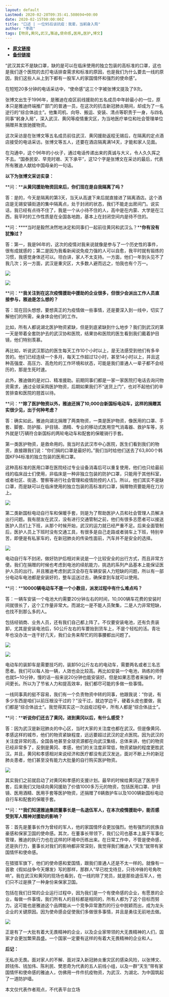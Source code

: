 ```yaml
---
layout: default
Lastmod: 2020-02-28T09:35:41.508694+00:00
date: 2020-02-15T00:00:00Z
title: "口述 | 一位95后谈抗疫：我辈，当躬身入局"
author: "李政"
tags: [物资,黄冈,武汉,雅迪,使命感,医用,医护,博文]
---
```


* [**原文链接**](http://mp.weixin.qq.com/s?__biz=MjM5NjQzMzcxNA==&mid=2652010536&idx=1&sn=16a011e2008c33cb78524e2aaec4baa4&chksm=bd0f82758a780b63baa9817523972b86222fb8e13a7a6960ea90d12fedd01addda03650a6b03#rd)
* [**备份链接**](http://archive.is/71Awi)


“武汉其实不是缺口罩，缺的是可以在临床使用的独立包装的高标准的口罩，这也是我们逐个医院的去打电话排查需求和标准的原因，也是我们为什么要去一线的原因，我们这些人从上到下都有一股军人的家国情怀和强烈的使命感”。

在短短20多分钟的电话采访中，“使命感”这三个字被张博文提及了9次。

张博文出生于1996年，是雅迪在疫区前线援助的五名成员中年龄最小的一位，原本只是雅迪终端推广部门的普通一员，在这次的抗击新冠肺炎期间，却成为了一名逆行的“综合体战士”。他集司机、向导、搬运、安装、清点等职责于一身，与四名同事“躬身入局”，深入武汉、黄冈等疫情重灾区，为当地医疗单位和社会管理单位捐赠并发放驰援物资。

这次采访是在张博文等五名成员前往武汉、黄冈援助返程无锡后，在隔离的定点酒店接受的电话采访。张博文等五人，还要在酒店隔离满14天，才能和家人见面。

在沟通中，这个96年的小伙子，通过电话传递出来的真诚与大义，令人久久挥之不去。“国泰民安、早克时艰、天下承平”，这12个字是张博文在采访的最后，代表所有雅迪人献给中国母亲的一句话。

**以下为张博文采访实录：**

**问：****从黄冈援助物资回来后，你们现在是自我隔离了吗？**

答：是的，今天是隔离的第3天，当天从高速下来后就直接进了隔离酒店。这个酒店是无锡安镇街道的集中隔离点，处于封闭的状态，我们不能走出房间门。说实话，我已经有点待不住了，我是一个从小待不住的人，高中是在内蒙、大学是在江西，我平时的工作性质是在全国各地跑，基本上在封闭空间内是待不住的。

**问：****当时是毅然决然地决定和同事们一起前往黄冈和武汉么？****你有没有犹豫过？**

答：第一，我是96年的，这次的疫情对我来说就像是参与了一个历史性的事件，很有成就感的；第二是因为我看新闻说免疫力强的人可以自愈，我平时就有锻炼的习惯，我感觉身体还可以。坦白讲，家人不太支持。一方面，他们一年到头见不了我几次；另一方面，武汉是重灾区，大多数人避而远之，怕我也有个万一。

![](/images/post/2207e645ac5c0491bebc6b9961a2d61a.jpg)

![](/images/post/0f37fd2b1b8c7031a6e1192986b57636.jpg)

**问：****我关注到在这次疫情援助中援助的企业很多，但很少会派出工作人员直接参与，雅迪是怎么想的？**

答：现在回头想想，要想真正的为疫情做一些事情，还是要深入到一线中，切实了解他们的所需，亲身体会他们的工作。

比如，所有人都说湖北医护物资紧缺，但是到底紧缺到什么地步？我们到武汉的第一天是带着全套防护去的武汉协和医院，结果协和医院的医生看到我们戴着护目镜，他们特别羡慕。

再比如，听说武汉那边的医生每天工作10个小时以上，是无法感受到他们有多辛苦的。他们已经连续一个多月，每天工作超过12小时，甚至14小时以上，并且这种高强度、高压力、高危险的工作环境和状态，可能是我们普通人一辈子都不会经历的，那是生死时速。

此外，雅迪做的是对口、精准援助。前期同事们都是一家一家医院打电话去询问物资需求，通过全球采购医护物资，后期如果我们不“送货上门”，也对不起他们的辛苦排查和医院的翘首以待。

**问：****除了医护物资以外，雅迪还捐了10,000台新国标电动车，这样的捐赠其实很少见，出于何种考虑？**

答：确实如此。雅迪向湖北捐赠了两类物资，一类是医护物资，像医用的口罩、手套、脚套、防护服、护目镜、酒精、专业的移动式医用空气消毒器、救护车等，另外就是1万辆符合新国标的两轮电动车和配套的保暖骑行手套。

第一类医护物资，是救命用的。我当时去武汉市中心医院，医生们看到我们的物资，直接跟我们说：“你们捐的口罩是最好的。”我们当时给他们送去了63,800个韩国KF94标准的独立包装的医用口罩。

这种高标准的医用口罩在医院经过专业设备消毒后可以重复使用，他们也只给最前线的临床战士们使用，非临床是一种非独立包装的防护口罩，只能用于其他科室，或者社区、街道、警察等进行社会管理和疫情防控的人们。所以，他们其实不是缺口罩，而是缺可以在临床使用的独立包装的高标准的口罩，捐赠物资要能用在刀刃上。

![](/images/post/681859bb4faf043d11fd638aa44b33f4.jpg)

第二类新国标电动自行车和保暖手套，则是为了帮助医护人员和社会管理人员解决出行问题。我有朋友在武汉，没有进行交通管制之前，他们有很多志愿者可以接送医护人员们上下班，从那个时候开始，武汉的运力就已经严重不足。后来全面管制后，医护人员上下班时没有交通工具，有很多是自己走路或者骑车上下班，特别辛苦，即便是有私家车的，在新冠肺炎的传染性面前，汽车并不是安全的选择。

![](/images/post/eca5abf37e8ef294d04009dc86cf4f52.jpg)

电动自行车不封闭，做好防护后相对来说是一个比较安全的出行方式，而且非常方便。我们在捐赠的时候也考虑到电池的续航能力，挑选的系列产品基本上能保证医护人员的出行。并且雅迪考虑到武汉会存在车辆安装人力短缺的问题，所以有一部分电动车电池都是安装好的，整车运送过去，确保拿到车就可以使用。

**问：****10000辆电动车不是一个小数目，派发过程中有什么难点吗？**

答：一辆车安装一个电池大约需要20分钟左右的时间，10,000辆车花费的安装时间就很长了，这个工作量非常大。而湖北一是不能人员聚集，二是人力非常短缺，也找不到那么多的人。

包括经销商、业务人员，还有我们自己都上阵了。不仅要安装电池，还有负责装卸，尤其是安装电池后，50公斤左右的车要抬到货车上，不是个轻松的活。青壮年也没办法一连干好几天，我们业务来帮忙的同事腰都出问题了。

![](/images/post/26b032de1470d7d4ce25710ff3349622.jpg)

![](/images/post/2423b49158cf0e2cb82cb81d57066b47.jpg)

电动车的装卸车是需要技巧的，装卸50公斤左右的电动车，需要两名或者三名志愿者。我们可以每人抬一辆，人效也会比较高。再比如安装一个电池，熟练的师傅也就5~10分钟，慢的话一般来说20分钟也能安装好。但是如果志愿者来操作，时间更长。所以为了节省人力和提高效率，我们都尽可能的多做一些事情。

一线同事真的挺不容易，我们有一个负责物资中转的同事，他跟我说：“你说，有多少东西是咱们以前压根没干过的？”没干过，就边学边干，硬着头皮也要做，我们都是“综合体战士”。我觉得其实这一次战疫过程中，所有人都是“综合体战士”。

**问：****听说你们还去了黄冈，进到黄冈以后，有什么感受？**

答：因为武汉是新冠肺炎的中心区，当时大家的关注度也都在武汉。但是像黄冈、孝感这样的城市，他们的物资紧缺程度，远远要超过武汉的定点医院。因为武汉的关注度非常的高，全国各地甚至全球资源都在向武汉集结，总体来讲，他们的物资已经非常多了，反倒是黄冈、孝感，他们的关注度非常低，物资紧缺的程度更胜武汉。并且，黄冈和孝感相对来说经济和医疗都没有武汉发达，面对不断上升的新冠肺炎患者，他们甚至没有能力大批量的自行购买医护物资。

![](/images/post/2c367fa0da6d8c2fb49fa13c5bb6029f.jpg)

其实我们之前就启动了对黄冈和孝感的支援计划。最早的时候给黄冈送了医用手套，后来我们又陆续向黄冈援助了价值1000多万元的物资，包括医用口罩、护目镜、医用酒精、医用手套等医护物资，还捐赠了6辆救护车以及1000辆新国标电动自行车和配套的保暖手套。

**问：****我们知道雅迪集团董事长是一名退伍军人，在本次疫情援助中，能否感受到军人精神对援助的影响？**

答：首先是董事长作为曾经的军人，他的家国情怀会更加强烈。他有强烈的民族自豪感和保家卫国的使命感。其次，在董事长带领下，我们公司也基本上属于军事化管理，雅迪的执行力也在这样的环境中历练出来。在日常工作中，不管是使命感，还是执行力，董事长对我们的影响都非常深刻，我觉得我们雅迪人“天生”就带有家国情怀和使命感。

在猎猎军旗下，他们的使命感和爱国情，跟我们普通人还是不太一样的。就像有一首歌《假如战争今天爆发》写的那样，那群人“早已枕戈待旦，只待冲锋的号角吹响”。我在武汉和黄冈的现场也看到，在一线的除了党员，就是那些退伍军人，他们只不过是换了一种身份来保家卫国。

包括在我们日常的企业运行过程中，因为我们是一个有使命感的企业，有愿景的企业，每做一件事情，我们所有人的目标都是相同的，所有人都为了这个目标而努力。这可能也是雅迪这个品牌能从一个竞争异常激烈的行业中脱颖而出，成为龙头企业的关键原因。因为使命感会促使我们多做很多事情，并且是勇往无前地去做。

![](/images/post/f2e477e9c5a14bd9dd52c2007aae3c15.jpg)

正是有了一大批有着大无畏精神的企业，以及企业家带领的大无畏精神的人们，国家才会更加繁荣昌盛。一个国家一定要有这样的有着大无畏精神的企业和人。

**后记：**

无私亦无畏。面对家人的不解、面对深入新冠肺炎重灾区的感染风险，以张博文、顾钱伟、钱加伟、陈利民、樊恩奇为代表的五人前线小组，以及一群“天生”带有家国情怀和使命感的雅迪人，仿佛用一件件抗疫物资，为武汉、为湖北、为中国筑起了一道防护墙。

本文仅代表作者观点，不代表平台立场


